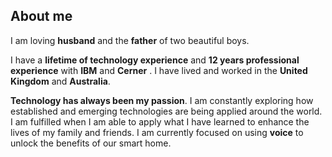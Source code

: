 ## About me

I am loving **husband** and the **father** of two beautiful boys.

I have a **lifetime of technology experience** and **12 years professional experience** with **IBM** and **Cerner** . I have lived and worked in the **United Kingdom** and **Australia**.

**Technology has always been my passion**. I am constantly exploring how established and emerging technologies are being applied around the world. I am fulfilled when I am able to apply what I have learned to enhance the lives of my family and friends. I am currently focused on using **voice** to unlock the benefits of our smart home.
